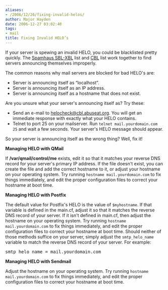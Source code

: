 ```yaml
---
aliases:
- /2006/12/26/fixing-invalid-helos/
author: Major Hayden
date: 2006-12-27 03:02:40
tags:
- mail
title: Fixing Invalid HELO’s
---
```


If your server is spewing an invalid HELO, you could be blacklisted pretty quickly. The [Spamhaus SBL-XBL][1] list and [CBL][2] list work together to find servers announcing themselves improperly.

The common reasons why mail servers are blocked for bad HELO's are:

  * Server is announcing itself as &#8220;localhost&#8221;.
  * Server is announcing itself as an IP address.
  * Server is announcing itself as a hostname that does not exist.

Are you unsure what your server's announcing itself as? Try these:

  * Send an e-mail to helocheck@cbl.abuseat.org. You will get an immediate response with exactly what your HELO contains.
  * Telnet to port 25 on your mailserver. Run `telnet mail.yourdomain.com 25` and wait a few seconds. Your server's HELO message should appear.

So your server is announcing itself as the wrong thing? Well, fix it!

**Managing HELO with QMail**

If **/var/qmail/control/me** exists, edit it so that it matches your reverse DNS record for your server's primary IP address. If the file doesn't exist, you can create the file and add the correct hostname to it, or adjust your hostname on your operating system. Try running `hostname mail.yourdomain.com` to fix things immediately, and edit the proper configuration files to correct your hostname at boot time.

**Managing HELO with Postfix**

The default value for Postfix's HELO is the value of `$myhostname`. If that variable is defined in the main.cf, adjust it so that it matches the reverse DNS record of your server. If it isn't defined in main.cf, then adjust the hostname on your operating system. Try running `hostname mail.yourdomain.com` to fix things immediately, and edit the proper configuration files to correct your hostname at boot time. Should neither of those methods suffice on your server, simply adjust the `smtp_helo_name` variable to match the reverse DNS record of your server. For example:

<pre lang="html">smtp_helo_name = mail.yourdomain.com</pre>

**Managing HELO with Sendmail**

Adjust the hostname on your operating system. Try running `hostname mail.yourdomain.com` to fix things immediately, and edit the proper configuration files to correct your hostname at boot time.

 [1]: http://www.spamhaus.org/
 [2]: http://cbl.abuseat.org/